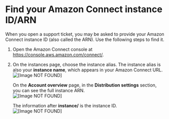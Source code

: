 # Find your Amazon Connect instance ID/ARN<a name="find-instance-arn"></a>

When you open a support ticket, you may be asked to provide your Amazon Connect instance ID \(also called the ARN\)\. Use the following steps to find it\. 

1. Open the Amazon Connect console at [https://console\.aws\.amazon\.com/connect/](https://console.aws.amazon.com/connect/)\.

1. On the instances page, choose the instance alias\. The instance alias is also your **instance name**, which appears in your Amazon Connect URL\.  
![\[Image NOT FOUND\]](http://docs.aws.amazon.com/connect/latest/adminguide/images/instance.png)

   On the **Account overview** page, in the **Distribution settings** section, you can see the full instance ARN\.   
![\[Image NOT FOUND\]](http://docs.aws.amazon.com/connect/latest/adminguide/images/find-instance-arn.png)

   The information after **instance/** is the instance ID\.   
![\[Image NOT FOUND\]](http://docs.aws.amazon.com/connect/latest/adminguide/images/find-instance-id.png)